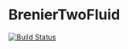 # BrenierTwoFluid

[![Build Status](https://github.com/ToBlick/BrenierTwoFluid.jl/actions/workflows/CI.yml/badge.svg?branch=main)](https://github.com/ToBlick/BrenierTwoFluid.jl/actions/workflows/CI.yml?query=branch%3Amain)
